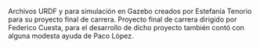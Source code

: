 Archivos  URDF y para simulación en Gazebo creados por Estefanía Tenorio para su proyecto final de carrera. Proyecto final de carrera dirigido por Federico Cuesta, para el desarrollo de dicho proyecto también contó con alguna modesta ayuda de Paco López.
